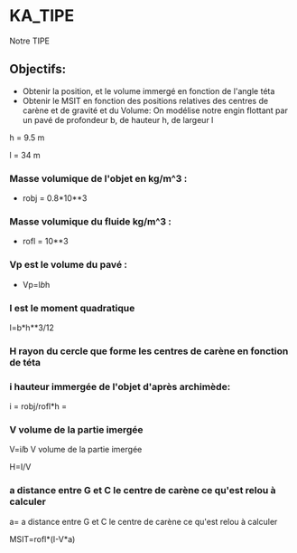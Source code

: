 # KA_TIPE
Notre TIPE

## Objectifs:
* Obtenir la position, et le volume immergé en fonction de l'angle téta
* Obtenir le MSIT en fonction des positions relatives des centres de carène et de gravité et du Volume:
  On modélise notre engin flottant par un pavé de profondeur b, de hauteur h, de largeur l

h = 9.5 m

l = 34 m

### Masse volumique de l'objet en kg/m^3 :
* robj = 0.8*10**3

### Masse volumique du fluide kg/m^3 :
* rofl = 10**3

### Vp est le volume du pavé :
* Vp=l*b*h

### I est le moment quadratique
I=b*h**3/12
 
### H rayon du cercle que forme les centres de carène en fonction de téta
 
### i hauteur immergée de l'objet d'après archimède:
i = robj/rofl*h = 
 
### V volume de la partie imergée
V=i*l*b  V volume de la partie imergée
 
H=I/V
 
### a distance entre G et C le centre de carène ce qu'est relou à calculer
a=  a distance entre G et C le centre de carène ce qu'est relou à calculer
 
MSIT=rofl*(I-V*a)
